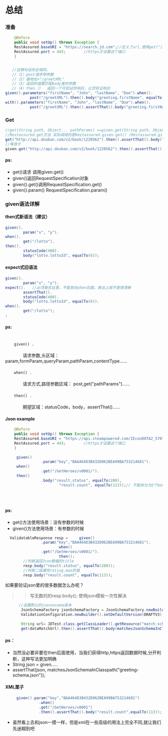 
# 总结

### 准备
```Java        
    @Before
    public void setUp() throws Exception {
    RestAssured.baseURI = "https://search.jd.com";//定义了url,使用get("/xxx")就可以不写出完整的地址                
    RestAssured.port = 443;        //https才设置这个端口
    }
 ```
```Java 

   //这俩句话完全相同，
   //（1）post请求带参数
   //（2）基地址+"/greetXML"
   //（3）返回的值要匹配body里的参数
   //（4）then（）  返回一个可验证的响应，让您验证响应
given().parameters("firstName", "John", "lastName", "Doe").when().
           post("/greetXML").then().body("greeting.firstName", equalTo("John"));
with().parameters("firstName", "John", "lastName", "Doe").when().
           post("/greetXML").then().assertThat().body("greeting.firstName", equalTo("John"));
```
### Get

```Java
//get(String path, Object... pathParams) ==given.get(String path, Object... pathParams)
//Restassured.get方法 实际调用的是Restassured.given.get() (Restassured.given返回的RequestSpecification对象)
get("http://api.douban.com/v2/book/1220562").then().assertThat().body("code", equalTo(100));
//等效于
given.get("http://api.douban.com/v2/book/1220562").then().assertThat().body("code", equalTo(100))

``` 
#### ps:
 * get()请求  调用given.get()
 * given()返回RequestSpecification对象
 * given().get()调用RequestSpecification.get()
 * given().param() RequestSpecification.param()
 
### given语法详解

#### then式新语法（建议）
```Java
given().
        param("x", "y").
when().
        get("/lotto").
then().
        statusCode(400).
        body("lotto.lottoId", equalTo(6));
```
#### expect式旧语法
```Java
given().
        param("x", "y").
expect().   //必须接在这里，不能放在when后面，表达上就不是很清晰
        assertThat().
        statusCode(400).
        body("lotto.lottoId", equalTo(6)).
when().
        get("/lotto");
;
```
#### ps:

<br>　　`given() .`</br>
<br>　　　　请求参数,头区域：param,formParam,queryParam,pathParam,contentType...... </br>
<br>　　`when() .  `</br> 
<br>　　　　请求方式,路径参数区域：  post,get("pathParams")......</br>
<br>　　`then() . `</br>
<br>　　　　期望区域：statusCode，body，assertThat()......</br>

#### Json example

```Java        
    @Before
    public void setUp() throws Exception {
    RestAssured.baseURI = "https://api.steampowered.com/IEconDOTA2_570";             
    RestAssured.port = 443;        //https才设置这个端口
    }
    
     given()
                .param("key","BAA464D3B432D062BEA99BA753214681").
     when()
                .get("/GetHeroes/v0001/").
     then()
                .body("result.status", equalTo(200),
                        "result.count", equalTo(113));// 不能拆分为2个body,哪样是错误的
                        
   
        
 ```
#### ps:
*  get()方法使用场景：没有参数的时候
*  given()方法使用场景：有参数的时候



```Java     
  ValidatableResponse resp =     given()
                .param("key","BAA464D3B432D062BEA99BA753214681").
                        when()
                .get("/GetHeroes/v0001/").
                        then();
        //判断返回Json数据的title
        resp.body("result.status", equalTo(200));
        //判断二级属性rating.max的值
        resp.body("result.count", equalTo(113));
 ```
如果要验证json里的很多数据怎么办呢？
>>写无数的的resp.body();
>>使用json模板一次性解决

```Java
      //设置默认的jsonsecema版本
       JsonSchemaFactory jsonSchemaFactory = JsonSchemaFactory.newBuilder().setValidationConfiguration(
       ValidationConfiguration.newBuilder().setDefaultVersion(DRAFTV3).freeze()).freeze();
       
       String url= JDTest.class.getClassLoader().getResource("match-schema.json").getPath();
       get(dotaMatchUrl).then().assertThat().body(matchesJsonSchemaInClasspath(url).using(jsonSchemaFactory));
 ```
 #### ps： 
 *  当然没必要非要在then后面使用，当我们获得http,https返回数据时候,分开判断，这种写法更加明确
 *  String json = given.....
 *  assertThat(json, matchesJsonSchemaInClasspath("greeting-schema.json"));
 
 #### XML栗子
 
 ```Java
      given().param("key","BAA464D3B432D062BEA99BA753214681")
                .when()
                .get("/GetHeroes/v0001")
                .then().assertThat().body("result.count",equalTo(113));
 ```
 * 虽然看上去和json一摸一样，但是xml在一些高级的用法上完全不同,就让我们先迷糊到吧
 
